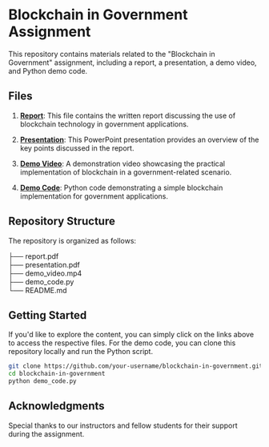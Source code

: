 # Blockchain in Government Assignment

This repository contains materials related to the "Blockchain in Government" assignment, including a report, a presentation, a demo video, and Python demo code.

## Files

1. [**Report**](report.pdf): This file contains the written report discussing the use of blockchain technology in government applications.

2. [**Presentation**](presentation.pdf): This PowerPoint presentation provides an overview of the key points discussed in the report.

3. [**Demo Video**](demo_video.mp4): A demonstration video showcasing the practical implementation of blockchain in a government-related scenario.

4. [**Demo Code**](demo_code): Python code demonstrating a simple blockchain implementation for government applications.

## Repository Structure

The repository is organized as follows:

├── report.pdf\
├── presentation.pdf\
├── demo_video.mp4\
├── demo_code.py\
└── README.md


## Getting Started

If you'd like to explore the content, you can simply click on the links above to access the respective files. For the demo code, you can clone this repository locally and run the Python script.

```bash
git clone https://github.com/your-username/blockchain-in-government.git
cd blockchain-in-government
python demo_code.py
```

## Acknowledgments

Special thanks to our instructors and fellow students for their support during the assignment.
